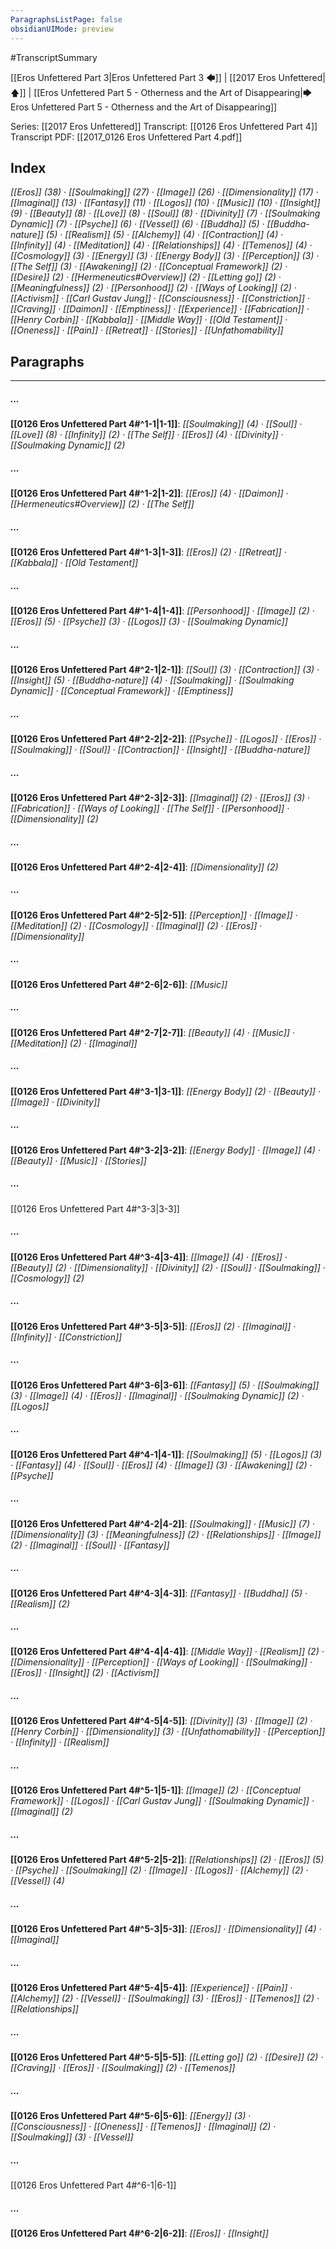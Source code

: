 ```yaml
---
ParagraphsListPage: false
obsidianUIMode: preview
---
```

#TranscriptSummary

[[Eros Unfettered Part 3|Eros Unfettered Part 3 🡄]] | [[2017 Eros Unfettered|🡅]] | [[Eros Unfettered Part 5 - Otherness and the Art of Disappearing|🡆 Eros Unfettered Part 5 - Otherness and the Art of Disappearing]]

Series: [[2017 Eros Unfettered]]
Transcript: [[0126 Eros Unfettered Part 4]]
Transcript PDF: [[2017_0126 Eros Unfettered Part 4.pdf]]

## Index
<span class="counts">_[[Eros]] (38) · [[Soulmaking]] (27) · [[Image]] (26) · [[Dimensionality]] (17) · [[Imaginal]] (13) · [[Fantasy]] (11) · [[Logos]] (10) · [[Music]] (10) · [[Insight]] (9) · [[Beauty]] (8) · [[Love]] (8) · [[Soul]] (8) · [[Divinity]] (7) · [[Soulmaking Dynamic]] (7) · [[Psyche]] (6) · [[Vessel]] (6) · [[Buddha]] (5) · [[Buddha-nature]] (5) · [[Realism]] (5) · [[Alchemy]] (4) · [[Contraction]] (4) · [[Infinity]] (4) · [[Meditation]] (4) · [[Relationships]] (4) · [[Temenos]] (4) · [[Cosmology]] (3) · [[Energy]] (3) · [[Energy Body]] (3) · [[Perception]] (3) · [[The Self]] (3) · [[Awakening]] (2) · [[Conceptual Framework]] (2) · [[Desire]] (2) · [[Hermeneutics#Overview]] (2) · [[Letting go]] (2) · [[Meaningfulness]] (2) · [[Personhood]] (2) · [[Ways of Looking]] (2) · [[Activism]] · [[Carl Gustav Jung]] · [[Consciousness]] · [[Constriction]] · [[Craving]] · [[Daimon]] · [[Emptiness]] · [[Experience]] · [[Fabrication]] · [[Henry Corbin]] · [[Kabbala]] · [[Middle Way]] · [[Old Testament]] · [[Oneness]] · [[Pain]] · [[Retreat]] · [[Stories]] · [[Unfathomability]]_</span>
<br/>

## Paragraphs
---
##### ...
<span class="counts">**[[0126 Eros Unfettered Part 4#^1-1|1-1]]**: _[[Soulmaking]] (4) · [[Soul]] · [[Love]] (8) · [[Infinity]] (2) · [[The Self]] · [[Eros]] (4) · [[Divinity]] · [[Soulmaking Dynamic]] (2)_</span>

##### ...
<span class="counts">**[[0126 Eros Unfettered Part 4#^1-2|1-2]]**: _[[Eros]] (4) · [[Daimon]] · [[Hermeneutics#Overview]] (2) · [[The Self]]_</span>

##### ...
<span class="counts">**[[0126 Eros Unfettered Part 4#^1-3|1-3]]**: _[[Eros]] (2) · [[Retreat]] · [[Kabbala]] · [[Old Testament]]_</span>

##### ...
<span class="counts">**[[0126 Eros Unfettered Part 4#^1-4|1-4]]**: _[[Personhood]] · [[Image]] (2) · [[Eros]] (5) · [[Psyche]] (3) · [[Logos]] (3) · [[Soulmaking Dynamic]]_</span>

##### ...
<span class="counts">**[[0126 Eros Unfettered Part 4#^2-1|2-1]]**: _[[Soul]] (3) · [[Contraction]] (3) · [[Insight]] (5) · [[Buddha-nature]] (4) · [[Soulmaking]] · [[Soulmaking Dynamic]] · [[Conceptual Framework]] · [[Emptiness]]_</span>

##### ...
<span class="counts">**[[0126 Eros Unfettered Part 4#^2-2|2-2]]**: _[[Psyche]] · [[Logos]] · [[Eros]] · [[Soulmaking]] · [[Soul]] · [[Contraction]] · [[Insight]] · [[Buddha-nature]]_</span>

##### ...
<span class="counts">**[[0126 Eros Unfettered Part 4#^2-3|2-3]]**: _[[Imaginal]] (2) · [[Eros]] (3) · [[Fabrication]] · [[Ways of Looking]] · [[The Self]] · [[Personhood]] · [[Dimensionality]] (2)_</span>

##### ...
<span class="counts">**[[0126 Eros Unfettered Part 4#^2-4|2-4]]**: _[[Dimensionality]] (2)_</span>

##### ...
<span class="counts">**[[0126 Eros Unfettered Part 4#^2-5|2-5]]**: _[[Perception]] · [[Image]] · [[Meditation]] (2) · [[Cosmology]] · [[Imaginal]] (2) · [[Eros]] · [[Dimensionality]]_</span>

##### ...
<span class="counts">**[[0126 Eros Unfettered Part 4#^2-6|2-6]]**: _[[Music]]_</span>

##### ...
<span class="counts">**[[0126 Eros Unfettered Part 4#^2-7|2-7]]**: _[[Beauty]] (4) · [[Music]] · [[Meditation]] (2) · [[Imaginal]]_</span>

##### ...
<span class="counts">**[[0126 Eros Unfettered Part 4#^3-1|3-1]]**: _[[Energy Body]] (2) · [[Beauty]] · [[Image]] · [[Divinity]]_</span>

##### ...
<span class="counts">**[[0126 Eros Unfettered Part 4#^3-2|3-2]]**: _[[Energy Body]] · [[Image]] (4) · [[Beauty]] · [[Music]] · [[Stories]]_</span>

##### ...
<span class="counts">[[0126 Eros Unfettered Part 4#^3-3|3-3]]</span>

##### ...
<span class="counts">**[[0126 Eros Unfettered Part 4#^3-4|3-4]]**: _[[Image]] (4) · [[Eros]] · [[Beauty]] (2) · [[Dimensionality]] · [[Divinity]] (2) · [[Soul]] · [[Soulmaking]] · [[Cosmology]] (2)_</span>

##### ...
<span class="counts">**[[0126 Eros Unfettered Part 4#^3-5|3-5]]**: _[[Eros]] (2) · [[Imaginal]] · [[Infinity]] · [[Constriction]]_</span>

##### ...
<span class="counts">**[[0126 Eros Unfettered Part 4#^3-6|3-6]]**: _[[Fantasy]] (5) · [[Soulmaking]] (3) · [[Image]] (4) · [[Eros]] · [[Imaginal]] · [[Soulmaking Dynamic]] (2) · [[Logos]]_</span>

##### ...
<span class="counts">**[[0126 Eros Unfettered Part 4#^4-1|4-1]]**: _[[Soulmaking]] (5) · [[Logos]] (3) · [[Fantasy]] (4) · [[Soul]] · [[Eros]] (4) · [[Image]] (3) · [[Awakening]] (2) · [[Psyche]]_</span>

##### ...
<span class="counts">**[[0126 Eros Unfettered Part 4#^4-2|4-2]]**: _[[Soulmaking]] · [[Music]] (7) · [[Dimensionality]] (3) · [[Meaningfulness]] (2) · [[Relationships]] · [[Image]] (2) · [[Imaginal]] · [[Soul]] · [[Fantasy]]_</span>

##### ...
<span class="counts">**[[0126 Eros Unfettered Part 4#^4-3|4-3]]**: _[[Fantasy]] · [[Buddha]] (5) · [[Realism]] (2)_</span>

##### ...
<span class="counts">**[[0126 Eros Unfettered Part 4#^4-4|4-4]]**: _[[Middle Way]] · [[Realism]] (2) · [[Dimensionality]] · [[Perception]] · [[Ways of Looking]] · [[Soulmaking]] · [[Eros]] · [[Insight]] (2) · [[Activism]]_</span>

##### ...
<span class="counts">**[[0126 Eros Unfettered Part 4#^4-5|4-5]]**: _[[Divinity]] (3) · [[Image]] (2) · [[Henry Corbin]] · [[Dimensionality]] (3) · [[Unfathomability]] · [[Perception]] · [[Infinity]] · [[Realism]]_</span>

##### ...
<span class="counts">**[[0126 Eros Unfettered Part 4#^5-1|5-1]]**: _[[Image]] (2) · [[Conceptual Framework]] · [[Logos]] · [[Carl Gustav Jung]] · [[Soulmaking Dynamic]] · [[Imaginal]] (2)_</span>

##### ...
<span class="counts">**[[0126 Eros Unfettered Part 4#^5-2|5-2]]**: _[[Relationships]] (2) · [[Eros]] (5) · [[Psyche]] · [[Soulmaking]] (2) · [[Image]] · [[Logos]] · [[Alchemy]] (2) · [[Vessel]] (4)_</span>

##### ...
<span class="counts">**[[0126 Eros Unfettered Part 4#^5-3|5-3]]**: _[[Eros]] · [[Dimensionality]] (4) · [[Imaginal]]_</span>

##### ...
<span class="counts">**[[0126 Eros Unfettered Part 4#^5-4|5-4]]**: _[[Experience]] · [[Pain]] · [[Alchemy]] (2) · [[Vessel]] · [[Soulmaking]] (3) · [[Eros]] · [[Temenos]] (2) · [[Relationships]]_</span>

##### ...
<span class="counts">**[[0126 Eros Unfettered Part 4#^5-5|5-5]]**: _[[Letting go]] (2) · [[Desire]] (2) · [[Craving]] · [[Eros]] · [[Soulmaking]] (2) · [[Temenos]]_</span>

##### ...
<span class="counts">**[[0126 Eros Unfettered Part 4#^5-6|5-6]]**: _[[Energy]] (3) · [[Consciousness]] · [[Oneness]] · [[Temenos]] · [[Imaginal]] (2) · [[Soulmaking]] (3) · [[Vessel]]_</span>

##### ...
<span class="counts">[[0126 Eros Unfettered Part 4#^6-1|6-1]]</span>

##### ...
<span class="counts">**[[0126 Eros Unfettered Part 4#^6-2|6-2]]**: _[[Eros]] · [[Insight]]_</span>
